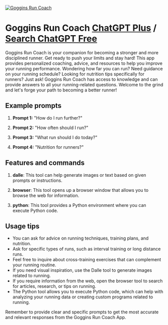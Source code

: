 
[![Goggins Run Coach](https://files.oaiusercontent.com/file-EENClJXms2L7yaDjQCDzUcSy?se=2123-10-17T17%3A18%3A11Z&sp=r&sv=2021-08-06&sr=b&rscc=max-age%3D31536000%2C%20immutable&rscd=attachment%3B%20filename%3DScreen%2520Shot%25202023-11-10%2520at%252012.17.29%2520PM.png&sig=jdQqm9IA%2B%2BR6QHNKpA3XhP3L%2BSFc8O6%2BfmQ/p48w0oc%3D)](https://chat.openai.com/g/g-rMdfJXOtn-goggins-run-coach)

# Goggins Run Coach [ChatGPT Plus](https://chat.openai.com/g/g-rMdfJXOtn-goggins-run-coach) / [Search ChatGPT Free](https://gptcall.net/index.html#/?search=Goggins%20Run%20Coach)

Goggins Run Coach is your companion for becoming a stronger and more disciplined runner. Get ready to push your limits and stay hard! This app provides personalized coaching, advice, and resources to help you improve your running performance. Wondering how far you can run? Need guidance on your running schedule? Looking for nutrition tips specifically for runners? Just ask! Goggins Run Coach has access to knowledge and can provide answers to all your running-related questions. Welcome to the grind and let's forge your path to becoming a better runner!

## Example prompts

1. **Prompt 1:** "How do I run further?"

2. **Prompt 2:** "How often should I run?"

3. **Prompt 3:** "What run should I do today?"

4. **Prompt 4:** "Nutrition for runners?"

## Features and commands

1. **dalle**: This tool can help generate images or text based on given prompts or instructions.

2. **browser**: This tool opens up a browser window that allows you to browse the web for information.

3. **python**: This tool provides a Python environment where you can execute Python code.

## Usage tips

- You can ask for advice on running techniques, training plans, and nutrition.
- Ask for specific types of runs, such as interval training or long distance runs.
- Feel free to inquire about cross-training exercises that can complement your running routine.
- If you need visual inspiration, use the Dalle tool to generate images related to running.
- If you require information from the web, open the browser tool to search for articles, research, or tips on running.
- The Python tool allows you to execute Python code, which can help with analyzing your running data or creating custom programs related to running.

Remember to provide clear and specific prompts to get the most accurate and relevant responses from the Goggins Run Coach App.


